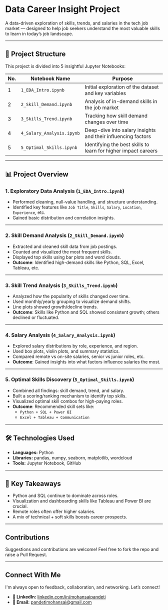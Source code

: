 # Data Career Insight Project

A data-driven exploration of skills, trends, and salaries in the tech job market — designed to help job seekers understand the most valuable skills to learn in today’s job landscape.

---

## 📁 Project Structure

This project is divided into 5 insightful Jupyter Notebooks:

| No. | Notebook Name | Purpose |
|-----|----------------------------|---------|
| 1️ | `1_EDA_Intro.ipynb`        | Initial exploration of the dataset and key variables |
| 2️ | `2_Skill_Demand.ipynb`     | Analysis of in-demand skills in the job market |
| 3️ | `3_Skills_Trend.ipynb`     | Tracking how skill demand changes over time |
| 4️ | `4_Salary_Analysis.ipynb`  | Deep-dive into salary insights and their influencing factors |
| 5️ | `5_Optimal_Skills.ipynb`   | Identifying the best skills to learn for higher impact careers |

---

## 📊 Project Overview

### 1.  Exploratory Data Analysis (`1_EDA_Intro.ipynb`)
- Performed cleaning, null-value handling, and structure understanding.
- Identified key features like `Job Title`, `Skills`, `Salary`, `Location`, `Experience`, etc.
- Gained basic distribution and correlation insights.

---

### 2.  Skill Demand Analysis (`2_Skill_Demand.ipynb`)
- Extracted and cleaned skill data from job postings.
- Counted and visualized the most frequent skills.
- Displayed top skills using bar plots and word clouds.
- **Outcome**: Identified high-demand skills like Python, SQL, Excel, Tableau, etc.

---

### 3.  Skill Trend Analysis (`3_Skills_Trend.ipynb`)
- Analyzed how the popularity of skills changed over time.
- Used monthly/yearly grouping to visualize demand shifts.
- Line plots showed growth/decline trends.
- **Outcome**: Skills like Python and SQL showed consistent growth; others declined or fluctuated.

---

### 4.  Salary Analysis (`4_Salary_Analysis.ipynb`)
- Explored salary distributions by role, experience, and region.
- Used box plots, violin plots, and summary statistics.
- Compared remote vs on-site salaries, senior vs junior roles, etc.
- **Outcome**: Gained insights into what factors influence salaries the most.

---

### 5.  Optimal Skills Discovery (`5_Optimal_Skills.ipynb`)
- Combined all findings: skill demand, trend, and salary.
- Built a scoring/ranking mechanism to identify top skills.
- Visualized optimal skill combos for high-paying roles.
- **Outcome**: Recommended skill sets like:
  - `Python + SQL + Power BI`
  - `Excel + Tableau + Communication`

---

## 🛠️ Technologies Used

- **Languages:** Python  
- **Libraries:** pandas, numpy, seaborn, matplotlib, wordcloud  
- **Tools:** Jupyter Notebook, GitHub

---

## 📌 Key Takeaways

-  Python and SQL continue to dominate across roles.
-  Visualization and dashboarding skills like Tableau and Power BI are crucial.
-  Remote roles often offer higher salaries.
-  A mix of technical + soft skills boosts career prospects.

---


##  Contributions

Suggestions and contributions are welcome! Feel free to fork the repo and raise a Pull Request.

---
##  Connect With Me

I'm always open to feedback, collaboration, and networking. Let’s connect!

- **💼 LinkedIn:** [linkedin.com/in/mohansaipandeti](https://linkedin.com/in/mohansaipandeti)  
- **📧 Email:** pandetimohansai@gmail.com

